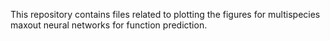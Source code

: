 This repository contains files related to plotting the figures for multispecies maxout neural networks for function prediction.
